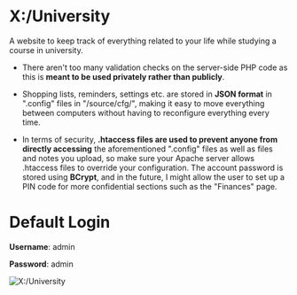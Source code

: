 # X:/University
A website to keep track of everything related to your life while studying a course in university. 

- There aren't too many validation checks on the server-side PHP code as this is **meant to be used privately rather than publicly**. 

- Shopping lists, reminders, settings etc. are stored in **JSON format** in ".config" files in "/source/cfg/", making it easy to move everything between computers without having to reconfigure everything every time.

- In terms of security, **.htaccess files are used to prevent anyone from directly accessing** the aforementioned ".config" files as well as files and notes you upload, so make sure your Apache server allows .htaccess files to override your configuration. The account password is stored using **BCrypt**, and in the future, I might allow the user to set up a PIN code for more confidential sections such as the "Finances" page.

# Default Login

**Username**: admin

**Password**: admin

![X:/University](https://i.imgur.com/iQOUIPT.png)
